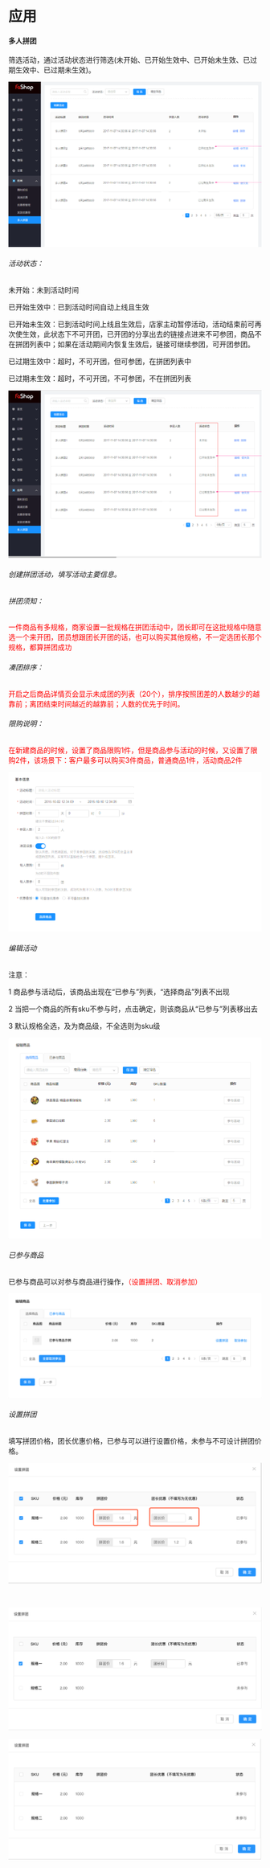# 应用

#### 多人拼团

筛选活动，通过活动状态进行筛选(未开始、已开始生效中、已开始未生效、已过期生效中、已过期未生效)。

![](./images/Application5_1.png)

<h6>活动状态：</h6>

未开始：未到活动时间

已开始生效中：已到活动时间自动上线且生效

已开始未生效：已到活动时间上线且生效后，店家主动暂停活动，活动结束前可再次使生效，此状态下不可开团，已开团的分享出去的链接点进来不可参团，商品不在拼团列表中；如果在活动期间内恢复生效后，链接可继续参团，可开团参团。

已过期生效中：超时，不可开团，但可参团，在拼团列表中

已过期未生效：超时，不可开团，不可参团，不在拼团列表

![](./images/Application5_4.png)



<h6>创建拼团活动，填写活动主要信息。</h6> 

<h6>拼团须知：</h6>

<font color="red">一件商品有多规格，商家设置一批规格在拼团活动中，团长即可在这批规格中随意选一个来开团，团员想跟团长开团的话，也可以购买其他规格，不一定选团长那个规格，都算拼团成功</font>

<h6>凑团排序：</h6>

<font color="red">开启之后商品详情页会显示未成团的列表（20个），排序按照团差的人数越少的越靠前；离团结束时间越近的越靠前；人数的优先于时间。</font>

<h6>限购说明：</h6>

<font color="red">在新建商品的时候，设置了商品限购1件，但是商品参与活动的时候，又设置了限购2件，该场景下：客户最多可以购买3件商品，普通商品1件，活动商品2件</font>

![](./images/Application5_2.png)

<h6>编辑活动</h6>

注意：

1 商品参与活动后，该商品出现在“已参与”列表，“选择商品”列表不出现

2 当把一个商品的所有sku不参与时，点击确定，则该商品从“已参与”列表移出去

3 默认规格全选，及为商品级，不全选则为sku级

![](./images/Application5_3.png)

<h6>已参与商品</h6>

已参与商品可以对参与商品进行操作，<font color="red">（设置拼团、取消参加）</font>

![](./images/Application5_5.png)

<h6>设置拼团</h6>

填写拼团价格，团长优惠价格，已参与可以进行设置价格，未参与不可设计拼团价格。

![](./images/Application5_6.png)

​	

![](./images/Application5_7.png)

![](./images/Application5_8.png)